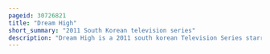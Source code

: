```yaml
---
pageid: 30726821
title: "Dream High"
short_summary: "2011 South Korean television series"
description: "Dream High is a 2011 south korean Television Series starring Bae Suzy, Ok Taec-Yeon, Kim Soo-Hyun, Hahm Eun-Jung, Jang Wooyoung and Lee Ji-Eun. It aired on KBS2 from January 3 to February 28, 2011, every Monday and Tuesday at 22:00 for 16 episodes."
---
```

